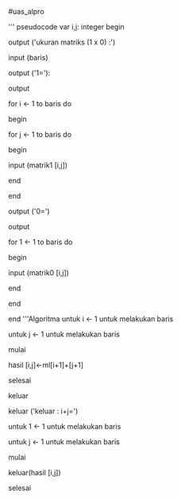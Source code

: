 #uas_alpro

''' pseudocode var i,j: integer begin

output ('ukuran matriks (1 x 0) :')

input (baris)

output ('1='):

output

for i <- 1 to baris do

begin

for j <- 1 to baris do

begin

input (matrik1 [i,j])

end

end

output ('0=')

output

for 1 <- 1 to baris do

begin

input (matrik0 [i,j])

end

end

end '''Algoritma untuk i <- 1 untuk melakukan baris

untuk j <- 1 untuk melakukan baris

mulai

hasil [i,j]<-ml[i+1]+[j+1]

selesai

keluar

keluar ('keluar : i+j=')

untuk 1 <- 1 untuk melakukan baris

untuk j <- 1 untuk melakukan baris

mulai

keluar(hasil [i,j])

selesai

